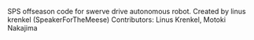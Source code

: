 SPS offseason code for swerve drive autonomous robot.
Created by linus krenkel (SpeakerForTheMeese)
Contributors: Linus Krenkel, Motoki Nakajima
